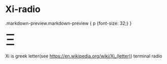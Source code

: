 # Xi-radio

.markdown-preview.markdown-preview { p {font-size: 32;} }

<p><font size="32">Ξ</font></p>

Xi is greek letter(see https://en.wikipedia.org/wiki/Xi_(letter))
terminal radio
